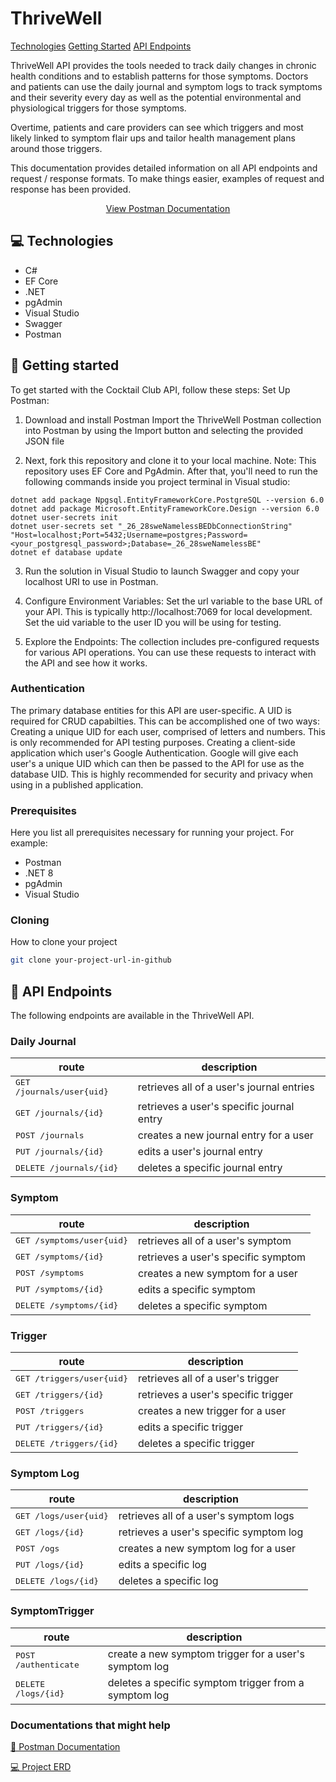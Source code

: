 
<h1 style="font-weight: bold;">ThriveWell</h1>

<p>
<a href="#tech">Technologies</a>
<a href="#started">Getting Started</a>
<a href="#routes">API Endpoints</a>

 
</p>


<p>ThriveWell API provides the tools needed to track daily changes in chronic health conditions and to establish patterns for those symptoms. Doctors and patients can use the daily journal and symptom logs to track symptoms and their severity every day as well as the potential environmental and physiological triggers for those symptoms.

Overtime, patients and care providers can see which triggers and most likely linked to symptom flair ups and tailor health management plans around those triggers.

This documentation provides detailed information on all API endpoints and request / response formats. To make things easier, examples of request and response has been provided.
</p>


<p align="center">
<a href="https://www.postman.com/ursapictura/workspace/thrivewell-api/collection/31905233-59505643-1e47-44b0-b03b-cb41ffea3211?action=share&creator=31905233">View Postman Documentation</a>
</p>

<h2 id="tech">💻 Technologies</h2>

- C#
- EF Core
- .NET
- pgAdmin
- Visual Studio
- Swagger
- Postman

<h2 id="started">🚀 Getting started</h2>

To get started with the Cocktail Club API, follow these steps:
Set Up Postman:

1. Download and install Postman
Import the ThriveWell Postman collection into Postman by using the Import button and selecting the provided JSON file

2. Next, fork this repository and clone it to your local machine. Note: This repository uses EF Core and PgAdmin.
After that, you'll need to run the following commands inside you project terminal in Visual studio:
```
dotnet add package Npgsql.EntityFrameworkCore.PostgreSQL --version 6.0
dotnet add package Microsoft.EntityFrameworkCore.Design --version 6.0
dotnet user-secrets init
dotnet user-secrets set "_26_28sweNamelessBEDbConnectionString" "Host=localhost;Port=5432;Username=postgres;Password=<your_postgresql_password>;Database=_26_28sweNamelessBE"
dotnet ef database update
```
3. Run the solution in Visual Studio to launch Swagger and copy your localhost URI to use in Postman.

4. Configure Environment Variables:
Set the url variable to the base URL of your API. This is typically http://localhost:7069 for local development.
Set the uid variable to the user ID you will be using for testing.

5. Explore the Endpoints:
The collection includes pre-configured requests for various API operations. You can use these requests to interact with the API and see how it works.

### Authentication
The primary database entities for this API are user-specific. A UID is required for CRUD capabilties. This can be accomplished one of two ways:
Creating a unique UID for each user, comprised of letters and numbers. This is only recommended for API testing purposes.
Creating a client-side application which user's Google Authentication. Google will give each user's a unique UID which can then be passed to the API for use as the database UID. This is highly recommended for security and privacy when using in a published application.




<h3>Prerequisites</h3>

Here you list all prerequisites necessary for running your project. For example:

- Postman
- .NET 8
- pgAdmin
- Visual Studio

<h3>Cloning</h3>

How to clone your project

```bash
git clone your-project-url-in-github
```

<h2 id="routes">📍 API Endpoints</h2>

The following endpoints are available in the ThriveWell API.
​
### Daily Journal
| route               | description                                          
|----------------------|-----------------------------------------------------
| <kbd>GET /journals/user{uid}</kbd>     | retrieves all of a user's journal entries
| <kbd>GET /journals/{id}</kbd>     | retrieves a user's specific journal entry
| <kbd>POST /journals</kbd>     | creates a new journal entry for a user
| <kbd>PUT /journals/{id}</kbd>     | edits a user's journal entry
| <kbd>DELETE /journals/{id}</kbd>     | deletes a specific journal entry 


### Symptom

| route               | description                                          
|----------------------|-----------------------------------------------------
| <kbd>GET /symptoms/user{uid}</kbd>     | retrieves all of a user's symptom
| <kbd>GET /symptoms/{id}</kbd>     | retrieves a user's specific symptom
| <kbd>POST /symptoms</kbd>     | creates a new symptom for a user
| <kbd>PUT /symptoms/{id}</kbd>     | edits a specific symptom
| <kbd>DELETE /symptoms/{id}</kbd>     | deletes a specific symptom 

### Trigger

| route               | description                                          
|----------------------|-----------------------------------------------------
| <kbd>GET /triggers/user{uid}</kbd>     | retrieves all of a user's trigger
| <kbd>GET /triggers/{id}</kbd>     | retrieves a user's specific trigger
| <kbd>POST /triggers</kbd>     | creates a new trigger for a user
| <kbd>PUT /triggers/{id}</kbd>     | edits a specific trigger
| <kbd>DELETE /triggers/{id}</kbd>     | deletes a specific trigger

### Symptom Log

| route               | description                                          
|----------------------|-----------------------------------------------------
| <kbd>GET /logs/user{uid}</kbd>     | retrieves all of a user's symptom logs
| <kbd>GET /logs/{id}</kbd>     | retrieves a user's specific symptom log
| <kbd>POST /ogs</kbd>     | creates a new symptom log for a user
| <kbd>PUT /logs/{id}</kbd>     | edits a specific log
| <kbd>DELETE /logs/{id}</kbd>     | deletes a specific log


### SymptomTrigger

| route               | description                                          
|----------------------|-----------------------------------------------------
| <kbd>POST /authenticate</kbd>     | create a new symptom trigger for a user's symptom log
| <kbd>DELETE /logs/{id}</kbd>     | deletes a specific symptom trigger from a symptom log


<h3>Documentations that might help</h3>

[📝 Postman Documentation](https://documenter.getpostman.com/view/31905233/2sAYBViC5M)

[💻 Project ERD](https://dbdiagram.io/d/ThriveWell-66fc7ed5fb079c7ebd04de50)
